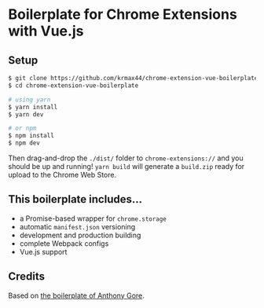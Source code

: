 # Boilerplate for Chrome Extensions with Vue.js

## Setup

```bash
$ git clone https://github.com/krmax44/chrome-extension-vue-boilerplate
$ cd chrome-extension-vue-boilerplate

# using yarn
$ yarn install
$ yarn dev

# or npm
$ npm install
$ npm dev
```

Then drag-and-drop the `./dist/` folder to `chrome-extensions://` and you should be up and running! `yarn build` will generate a `build.zip` ready for upload to the Chrome Web Store.

## This boilerplate includes...

 - a Promise-based wrapper for `chrome.storage`
 - automatic `manifest.json` versioning
 - development and production building
 - complete Webpack configs
 - Vue.js support

## Credits

Based on [the boilerplate of Anthony Gore](https://github.com/anthonygore/chrome-extension-webpack-boilerplate).
